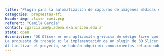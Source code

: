 ```yaml
---
title: "Plugin para la automatización de capturas de imágenes médicas en 3D Slicer"
categories: propuestas-tfi
header-img: slicer-cami.png
referent: "Camila García"
contact: cgarcialam@pladema.exa.unicen.edu.ar
state: open
description: "3D Slicer es una aplicación gratuita de código libre que permite visualizar imágenes médicas. Cuenta con herramientas para renderizar volúmenes de distintas maneras, de acuerdo a las características de las imágenes y la información que se desea mostrar. Esto resulta particularmente útil cuando se requiere hacer una comparación de los resultados que obtienen distintos métodos de procesamiento sobre un mismo volumen. <br>
La propuesta de trabajo es la implementación de un plugin de 3D Slicer que permita automatizar el proceso de renderización de un conjunto de imágenes 3D y de adquisición de capturas comparativas.<br>
Al finalizar el proyecto, se habrán adquirido conocimientos relacionados a la familiarización con la implementación de un proyecto pre-existente para la adición de funcionalidades y el manejo de volúmenes tridimensionales de imágenes médicas."
---
```


